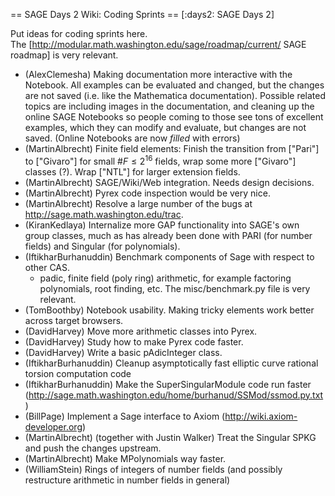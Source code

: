 ==  SAGE Days 2 Wiki: Coding Sprints ==
[:days2: SAGE Days 2]

Put ideas for coding sprints here.   
The [http://modular.math.washington.edu/sage/roadmap/current/  SAGE roadmap] is very relevant.

 * (AlexClemesha) Making documentation more interactive with the Notebook.  All examples can be evaluated
 and changed, but the changes are not saved (i.e. like the Mathematica documentation).  Possible related topics are
 including images in the documentation, and cleaning up the online SAGE Notebooks so people coming to those see tons of
 excellent examples, which they can modify and evaluate, but changes are not saved. (Online Notebooks are now *filled* with errors)
 * (MartinAlbrecht) Finite field elements: Finish the transition from ["Pari"] to ["Givaro"] for small $\#F \le 2^{16}$ fields, wrap some more ["Givaro"] classes (?). Wrap ["NTL"] for larger extension fields.
 * (MartinAlbrecht) SAGE/Wiki/Web integration. Needs design decisions.
 * (MartinAlbrecht) Pyrex code inspection would be very nice.
 * (MartinAlbrecht) Resolve a large number of the bugs at http://sage.math.washington.edu/trac.
 * (KiranKedlaya) Internalize more GAP functionality into SAGE's own group classes, much as has already been done with PARI (for number fields) and Singular (for polynomials).
 * (IftikharBurhanuddin) Benchmark components of Sage with respect to other CAS.
   - padic, finite field (poly ring) arithmetic, for example factoring polynomials, root finding, etc.  The misc/benchmark.py file is very relevant.
 * (TomBoothby) Notebook usability.  Making tricky elements work better across target browsers.
 * (DavidHarvey) Move more arithmetic classes into Pyrex.
 * (DavidHarvey) Study how to make Pyrex code faster.
 * (DavidHarvey) Write a basic pAdicInteger class.
 * (IftikharBurhanuddin) Cleanup asymptotically fast elliptic curve rational torsion computation code
 * (IftikharBurhanuddin) Make the SuperSingularModule code run faster (http://sage.math.washington.edu/home/burhanud/SSMod/ssmod.py.txt)
 * (BillPage) Implement a Sage interface to Axiom (http://wiki.axiom-developer.org)
 * (MartinAlbrecht) (together with Justin Walker) Treat the Singular SPKG and push the changes upstream.
 * (MartinAlbrecht) Make MPolynomials way faster.
 * (WilliamStein) Rings of integers of number fields (and possibly restructure arithmetic in number fields in general)
